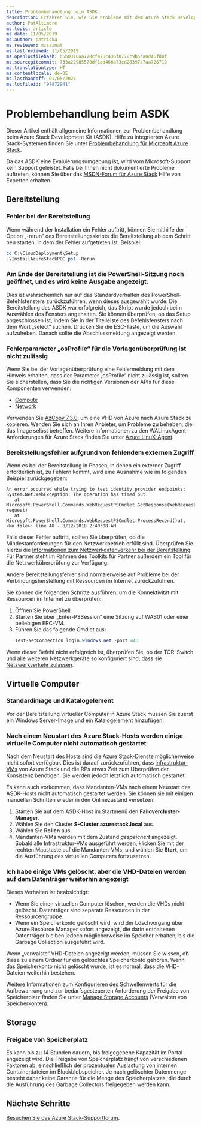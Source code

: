 ```yaml
---
title: Problembehandlung beim ASDK
description: Erfahren Sie, wie Sie Probleme mit dem Azure Stack Development Kit (ASDK) behandeln.
author: PatAltimore
ms.topic: article
ms.date: 11/05/2019
ms.author: patricka
ms.reviewer: misainat
ms.lastreviewed: 11/05/2019
ms.openlocfilehash: b5b0310aa778cf470c436f0770c9b5ca0d46fd8f
ms.sourcegitcommit: 733a22985570df1ad466a73cd26397e7aa726719
ms.translationtype: HT
ms.contentlocale: de-DE
ms.lasthandoff: 01/05/2021
ms.locfileid: "97872941"
---
```

# <a name="troubleshoot-the-asdk"></a>Problembehandlung beim ASDK
Dieser Artikel enthält allgemeine Informationen zur Problembehandlung beim Azure Stack Development Kit (ASDK). Hilfe zu integrierten Azure Stack-Systemen finden Sie unter [Problembehandlung für Microsoft Azure Stack](../operator/azure-stack-troubleshooting.md). 

Da das ASDK eine Evaluierungsumgebung ist, wird vom Microsoft-Support kein Support geleistet. Falls bei Ihnen nicht dokumentierte Probleme auftreten, können Sie über das [MSDN-Forum für Azure Stack](https://social.msdn.microsoft.com/Forums/azure/home?forum=azurestack) Hilfe von Experten erhalten. 


## <a name="deployment"></a>Bereitstellung
### <a name="deployment-failure"></a>Fehler bei der Bereitstellung
Wenn während der Installation ein Fehler auftritt, können Sie mithilfe der Option „-rerun“ des Bereitstellungsskripts die Bereitstellung ab dem Schritt neu starten, in dem der Fehler aufgetreten ist. Beispiel:

  ```powershell
  cd C:\CloudDeployment\Setup
  .\InstallAzureStackPOC.ps1 -Rerun
  ```

### <a name="at-the-end-of-the-deployment-the-powershell-session-is-still-open-and-doesnt-show-any-output"></a>Am Ende der Bereitstellung ist die PowerShell-Sitzung noch geöffnet, und es wird keine Ausgabe angezeigt.
Dies ist wahrscheinlich nur auf das Standardverhalten des PowerShell-Befehlsfensters zurückzuführen, wenn dieses ausgewählt wurde. Die Bereitstellung des ASDK war erfolgreich, das Skript wurde jedoch beim Auswählen des Fensters angehalten. Sie können überprüfen, ob das Setup abgeschlossen ist, indem Sie in der Titelleiste des Befehlsfensters nach dem Wort „select“ suchen. Drücken Sie die ESC-Taste, um die Auswahl aufzuheben. Danach sollte die Abschlussmeldung angezeigt werden.

### <a name="template-validation-error-parameter-osprofile-is-not-allowed"></a>Fehlerparameter „osProfile“ für die Vorlagenüberprüfung ist nicht zulässig

Wenn Sie bei der Vorlagenüberprüfung eine Fehlermeldung mit dem Hinweis erhalten, dass der Parameter „osProfile“ nicht zulässig ist, sollten Sie sicherstellen, dass Sie die richtigen Versionen der APIs für diese Komponenten verwenden:

- [Compute](../user/azure-stack-profiles-azure-resource-manager-versions.md#microsoftcompute)
- [Network](../user/azure-stack-profiles-azure-resource-manager-versions.md#microsoftnetwork)

Verwenden Sie [AzCopy 7.3.0](../user/azure-stack-storage-transfer.md#download-and-install-azcopy), um eine VHD von Azure nach Azure Stack zu kopieren. Wenden Sie sich an Ihren Anbieter, um Probleme zu beheben, die das Image selbst betreffen. Weitere Informationen zu den WALinuxAgent-Anforderungen für Azure Stack finden Sie unter [Azure LinuX-Agent](../operator/azure-stack-linux.md#azure-linux-agent).

### <a name="deployment-fails-due-to-lack-of-external-access"></a>Bereitstellungsfehler aufgrund von fehlendem externen Zugriff
Wenn es bei der Bereitstellung in Phasen, in denen ein externer Zugriff erforderlich ist, zu Fehlern kommt, wird eine Ausnahme wie im folgenden Beispiel zurückgegeben:

```
An error occurred while trying to test identity provider endpoints: System.Net.WebException: The operation has timed out.
   at Microsoft.PowerShell.Commands.WebRequestPSCmdlet.GetResponse(WebRequest request)
   at Microsoft.PowerShell.Commands.WebRequestPSCmdlet.ProcessRecord()at, <No file>: line 48 - 8/12/2018 2:40:08 AM
```
Falls dieser Fehler auftritt, sollten Sie überprüfen, ob die Mindestanforderungen für den Netzwerkbetrieb erfüllt sind. Überprüfen Sie hierzu die [Informationen zum Netzwerkdatenverkehr bei der Bereitstellung](../operator/deployment-networking.md). Für Partner steht im Rahmen des Toolkits für Partner außerdem ein Tool für die Netzwerküberprüfung zur Verfügung.

Andere Bereitstellungsfehler sind normalerweise auf Probleme bei der Verbindungsherstellung mit Ressourcen im Internet zurückzuführen.

Sie können die folgenden Schritte ausführen, um die Konnektivität mit Ressourcen im Internet zu überprüfen:

1. Öffnen Sie PowerShell.
2. Starten Sie über „Enter-PSSession“ eine Sitzung auf WAS01 oder einer beliebigen ERC-VM.
3. Führen Sie das folgende Cmdlet aus: 
   ```powershell
   Test-NetConnection login.windows.net -port 443
   ```

Wenn dieser Befehl nicht erfolgreich ist, überprüfen Sie, ob der TOR-Switch und alle weiteren Netzwerkgeräte so konfiguriert sind, dass sie [Netzwerkverkehr zulassen](../operator/azure-stack-network.md).


## <a name="virtual-machines"></a>Virtuelle Computer
### <a name="default-image-and-gallery-item"></a>Standardimage und Katalogelement
Vor der Bereitstellung virtueller Computer in Azure Stack müssen Sie zuerst ein Windows Server-Image und ein Katalogelement hinzufügen.

### <a name="after-restarting-my-azure-stack-host-some-vms-dont-automatically-start"></a>Nach einem Neustart des Azure Stack-Hosts werden einige virtuelle Computer nicht automatisch gestartet
Nach dem Neustart des Hosts sind die Azure Stack-Dienste möglicherweise nicht sofort verfügbar. Dies ist darauf zurückzuführen, dass [Infrastruktur-VMs](asdk-architecture.md#virtual-machine-roles) von Azure Stack und die RPs etwas Zeit zum Überprüfen der Konsistenz benötigen. Sie werden jedoch letztlich automatisch gestartet.

Es kann auch vorkommen, dass Mandanten-VMs nach einem Neustart des ASDK-Hosts nicht automatisch gestartet werden. Sie können sie mit einigen manuellen Schritten wieder in den Onlinezustand versetzen:

1.  Starten Sie auf dem ASDK-Host im Startmenü den **Failovercluster-Manager**.
2.  Wählen Sie den Cluster **S-Cluster.azurestack.local** aus.
3.  Wählen Sie **Rollen** aus.
4.  Mandanten-VMs werden mit dem Zustand *gespeichert* angezeigt. Sobald alle Infrastruktur-VMs ausgeführt werden, klicken Sie mit der rechten Maustaste auf die Mandanten-VMs, und wählen Sie **Start**, um die Ausführung des virtuellen Computers fortzusetzen.

### <a name="ive-deleted-some-vms-but-still-see-the-vhd-files-on-disk"></a>Ich habe einige VMs gelöscht, aber die VHD-Dateien werden auf dem Datenträger weiterhin angezeigt 
Dieses Verhalten ist beabsichtigt:

* Wenn Sie einen virtuellen Computer löschen, werden die VHDs nicht gelöscht. Datenträger sind separate Ressourcen in der Ressourcengruppe.
* Wenn ein Speicherkonto gelöscht wird, wird der Löschvorgang über Azure Resource Manager sofort angezeigt, die darin enthaltenen Datenträger bleiben jedoch möglicherweise im Speicher erhalten, bis die Garbage Collection ausgeführt wird.

Wenn „verwaiste“ VHD-Dateien angezeigt werden, müssen Sie wissen, ob diese zu einem Ordner für ein gelöschtes Speicherkonto gehören. Wenn das Speicherkonto nicht gelöscht wurde, ist es normal, dass die VHD-Dateien weiterhin bestehen.

Weitere Informationen zum Konfigurieren des Schwellenwerts für die Aufbewahrung und zur bedarfsgesteuerten Anforderung der Freigabe von Speicherplatz finden Sie unter [Manage Storage Accounts](../operator/azure-stack-manage-storage-accounts.md) (Verwalten von Speicherkonten).

## <a name="storage"></a>Storage
### <a name="storage-reclamation"></a>Freigabe von Speicherplatz
Es kann bis zu 14 Stunden dauern, bis freigegebene Kapazität im Portal angezeigt wird. Die Freigabe von Speicherplatz hängt von verschiedenen Faktoren ab, einschließlich der prozentualen Auslastung von internen Containerdateien im Blockblobspeicher. Je nach gelöschter Datenmenge besteht daher keine Garantie für die Menge des Speicherplatzes, die durch die Ausführung des Garbage Collectors freigegeben werden kann.

## <a name="next-steps"></a>Nächste Schritte
[Besuchen Sie das Azure Stack-Supportforum](https://social.msdn.microsoft.com/Forums/azure/home?forum=azurestack).
